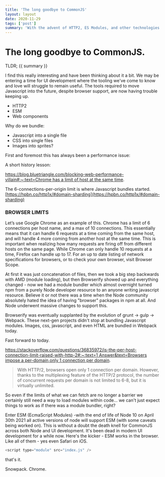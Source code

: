 ```yaml
---
title: 'The long goodbye to CommonJS'
layout: layout
date: 2020-11-29
tags: ['post']
summary: 'With the advent of HTTP2, ES Modules, and other technologies the future of web developnent is ripe for major shifts.'
---
```


# The long goodbye to CommonJS.

TLDR; {{ summary }}

I find this really interesting and have been thinking about it a bit. We may be entering a time for UI development where the tooling we've come to know and love will struggle to remain useful. The tools required to move Javascript into the future, despite browser support, are now having trouble keeping up.

-   HTTP2
-   ESM
-   Web components

Why do we bundle:

-   Javascript into a single file
-   CSS into single files
-   Images into sprites?

First and foremost this has always been a performance issue:

A short history lesson:

[https://blog.bluetriangle.com/blocking-web-performance-villain#:~:text=Chrome has a limit of,host at the same time](https://blog.bluetriangle.com/blocking-web-performance-villain#:~:text=Chrome%20has%20a%20limit%20of,host%20at%20the%20same%20time).

The 6-connections-per-origin limit is where Javascript bundles started.
[https://hpbn.co/http1x/#domain-sharding](https://hpbn.co/http1x/#domain-sharding)

### BROWSER LIMITS
Let’s use Google Chrome as an example of this. Chrome has a limit of 6 connections per host name, and a max of 10 connections. This essentially means that it can handle 6 requests at a time coming from the same host, and will handle 4 more coming from another host at the same time. This is important when realizing how many requests are firing off from different hosts on the same page. While Chrome can only handle 10 requests at a time, Firefox can handle up to 17. For an up to date listing of network specifications for browsers, or to check your own browser, visit Browser Scope.

At first it was just concatenation of files, then we took a big step backwards with AMD (module loading), but then Browserify showed up and everything changed - now we had a module bundler which almost overnight turned npm from a purely Node developer resource to an anyone writing javascript resource. Believe it or not there was a time when the Node community absolutely hated the idea of having "browser" packages in npm at all. And Node underwent massive changes to support this.

Browserify was eventually supplanted by the evolution of grunt -> gulp -> Webpack. These next-gen projects didn't stop at bundling Javascript modules. Images, css, javascript, and even HTML are bundled in Webpack today.

Fast forward to today.

[https://stackoverflow.com/questions/36835972/is-the-per-host-connection-limit-raised-with-http-2#:~:text=1 Answer&text=Browsers impose a per-domain,only 1 connection per domain](https://stackoverflow.com/questions/36835972/is-the-per-host-connection-limit-raised-with-http-2#:~:text=1%20Answer&text=Browsers%20impose%20a%20per%2Ddomain,only%201%20connection%20per%20domain).

> With HTTP/2, browsers open only 1 connection per domain. However, thanks to the multiplexing feature of the HTTP/2 protocol, the number of concurrent requests per domain is not limited to 6-8, but it is virtually unlimited.

So even if the limits of what we can fetch are no longer a barrier we certainly still need a way to load modules within code... we can't just expect things to work as if there was a module bundler, right?

Enter ESM (EcmaScript Modules) -with the end of life of Node 10 on April 30th 2021 all active versions of node will support ESM (with some caveats being worked on). This is without a doubt the death knell for CommonJS across both Node and UI development. It's been dead in modern UI development for a while now. Here's the kicker - ESM works in the browser. Like all of them - yes even Safari on iOS.

```js
<script type="module" src="index.js" />
```
that's it.

Snowpack. Chrome.
